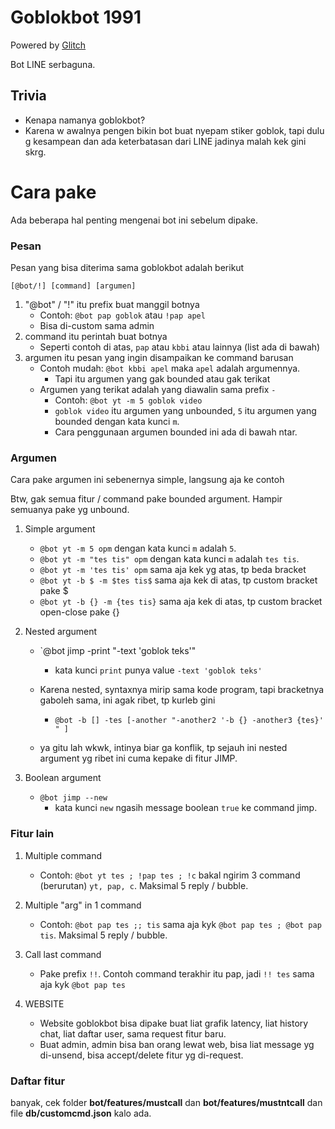 # Goblokbot 1991

Powered by [Glitch](https://glitch.com)

Bot LINE serbaguna.

## Trivia
- Kenapa namanya goblokbot?
- Karena w awalnya pengen bikin bot buat nyepam stiker goblok, tapi dulu g kesampean dan ada keterbatasan dari LINE jadinya malah kek gini skrg.

# Cara pake
Ada beberapa hal penting mengenai bot ini sebelum dipake.
### Pesan
Pesan yang bisa diterima sama goblokbot adalah berikut

`[@bot/!] [command] [argumen]`

1. "@bot" / "!" itu prefix buat manggil botnya
    - Contoh: `@bot pap goblok` atau `!pap apel`
    - Bisa di-custom sama admin
2. command itu perintah buat botnya
    - Seperti contoh di atas, `pap` atau `kbbi` atau lainnya (list ada di bawah)
3. argumen itu pesan yang ingin disampaikan ke command barusan
    - Contoh mudah: `@bot kbbi apel` maka `apel` adalah argumennya.
       - Tapi itu argumen yang gak bounded atau gak terikat
    - Argumen yang terikat adalah yang diawalin sama prefix `-`
        - Contoh: `@bot yt -m 5 goblok video`
        - `goblok video` itu argumen yang unbounded, `5` itu argumen yang bounded dengan kata kunci `m`.
        - Cara penggunaan argumen bounded ini ada di bawah ntar.

### Argumen

Cara pake argumen ini sebenernya simple, langsung aja ke contoh

Btw, gak semua fitur / command pake bounded argument. Hampir semuanya pake yg unbound.

1. Simple argument
    - `@bot yt -m 5 opm` dengan kata kunci `m` adalah `5`.
    - `@bot yt -m "tes tis" opm` dengan kata kunci `m` adalah `tes tis`.
    - `@bot yt -m 'tes tis' opm` sama aja kek yg atas, tp beda bracket
    - `@bot yt -b $ -m $tes tis$` sama aja kek di atas, tp custom bracket pake $
    - `@bot yt -b {} -m {tes tis}` sama aja kek di atas, tp custom bracket open-close pake {}

2. Nested argument
    - `@bot jimp -print "-text 'goblok teks'"
        - kata kunci `print` punya value `-text 'goblok teks'`
    
    - Karena nested, syntaxnya mirip sama kode program, tapi bracketnya gaboleh sama, ini agak ribet, tp kurleb gini
        - `@bot -b [] -tes [-another "-another2 '-b {} -another3 {tes}' " ]`
    - ya gitu lah wkwk, intinya biar ga konflik, tp sejauh ini nested argument yg ribet ini cuma kepake di fitur JIMP.

3. Boolean argument
    - `@bot jimp --new`
      - kata kunci `new` ngasih message boolean `true` ke command jimp.

### Fitur lain

1. Multiple command

    - Contoh: `@bot yt tes ; !pap tes ; !c` bakal ngirim 3 command (berurutan) `yt, pap, c`. Maksimal 5 reply / bubble.

2. Multiple "arg" in 1 command

    - Contoh: `@bot pap tes ;; tis` sama aja kyk `@bot pap tes ; @bot pap tis`. Maksimal 5 reply / bubble.

3. Call last command

    - Pake prefix `!!`. Contoh command terakhir itu pap, jadi `!! tes` sama aja kyk `@bot pap tes`

4. WEBSITE

    - Website goblokbot bisa dipake buat liat grafik latency, liat history chat, liat daftar user, sama request fitur baru.
    - Buat admin, admin bisa ban orang lewat web, bisa liat message yg di-unsend, bisa accept/delete fitur yg di-request.
    
### Daftar fitur

banyak, cek folder **bot/features/mustcall** dan **bot/features/mustntcall** dan file **db/customcmd.json** kalo ada.
